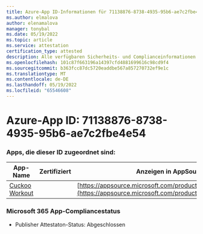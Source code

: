 ```yaml
---
title: Azure-App ID-Informationen für 71138876-8738-4935-95b6-ae7c2fbe4e54
ms.author: elmalova
author: elenamalova
manager: tonybal
ms.date: 05/19/2022
ms.topic: article
ms.service: attestation
certification_type: attested
description: Alle verfügbaren Sicherheits- und Complianceinformationen für 71138876-8738-4935-95b6-ae7c2fbe4e54.
ms.openlocfilehash: 101c87f663196a14397cfd4881699616c98cd9f4
ms.sourcegitcommit: b363fcc87dc5720eaddbe567a857270732ef9e1c
ms.translationtype: MT
ms.contentlocale: de-DE
ms.lasthandoff: 05/19/2022
ms.locfileid: "65546608"
---
```

# <a name="azure-app-id-71138876-8738-4935-95b6-ae7c2fbe4e54"></a>Azure-App ID: 71138876-8738-4935-95b6-ae7c2fbe4e54


### <a name="apps-associated-with-this-id"></a>Apps, die dieser ID zugeordnet sind:
| **App-Name** | **Zertifiziert** | **Anzeigen in AppSource** |
|--------------|---------------|-----------------------|
| [Cuckoo Workout](../forward/WA200002750.md) |  | [https://appsource.microsoft.com/product/office/WA200002750](https://appsource.microsoft.com/product/office/WA200002750) |

### <a name="microsoft-365-app-compliance-status"></a>Microsoft 365 App-Compliancestatus
- Publisher Attestaton-Status: Abgeschlossen
